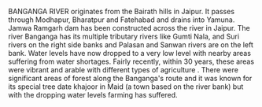 BANGANGA RIVER originates from the Bairath hills in Jaipur. It passes through Modhapur, Bharatpur and Fatehabad and drains into Yamuna. Jamwa Ramgarh dam has been constructed across the river in Jaipur. The river Banganga has its multiple tributary rivers like Gumti Nala, and Suri rivers on the right side banks and Palasan and Sanwan rivers are on the left bank. Water levels have now dropped to a very low level with nearby areas suffering from water shortages. Fairly recently, within 30 years, these areas were vibrant and arable with different types of agriculture . There were significant areas of forest along the Banganga's route and it was known for its special tree date khajoor in Maid (a town based on the river bank) but with the dropping water levels farming has suffered.
